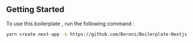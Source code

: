 ## Getting Started

To use this boilerplate , run the following command :

```bash
yarn create next-app -e https://github.com/Beroni/Boilerplate-Nextjs
```
